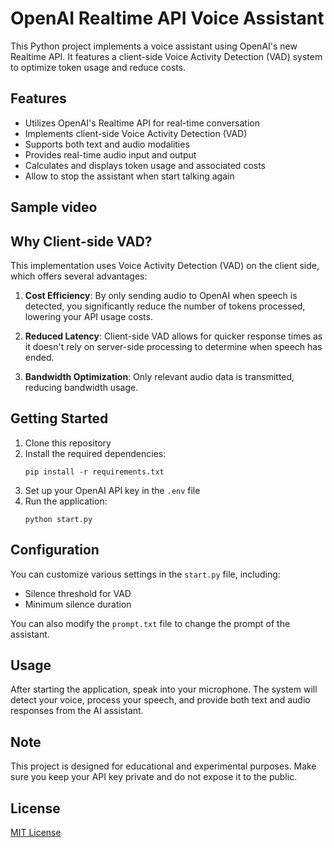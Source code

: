 # OpenAI Realtime API Voice Assistant

This Python project implements a voice assistant using OpenAI's new Realtime API. It features a client-side Voice Activity Detection (VAD) system to optimize token usage and reduce costs.

## Features

- Utilizes OpenAI's Realtime API for real-time conversation
- Implements client-side Voice Activity Detection (VAD)
- Supports both text and audio modalities
- Provides real-time audio input and output
- Calculates and displays token usage and associated costs
- Allow to stop the assistant when start talking again

## Sample video


## Why Client-side VAD?

This implementation uses Voice Activity Detection (VAD) on the client side, which offers several advantages:

1. **Cost Efficiency**: By only sending audio to OpenAI when speech is detected, you significantly reduce the number of tokens processed, lowering your API usage costs.

2. **Reduced Latency**: Client-side VAD allows for quicker response times as it doesn't rely on server-side processing to determine when speech has ended.

3. **Bandwidth Optimization**: Only relevant audio data is transmitted, reducing bandwidth usage.

## Getting Started

1. Clone this repository
2. Install the required dependencies:
   ```
   pip install -r requirements.txt
   ```
3. Set up your OpenAI API key in the `.env` file
4. Run the application:
   ```
   python start.py
   ```

## Configuration

You can customize various settings in the `start.py` file, including:

- Silence threshold for VAD
- Minimum silence duration

You can also modify the `prompt.txt` file to change the prompt of the assistant.

## Usage

After starting the application, speak into your microphone. The system will detect your voice, process your speech, and provide both text and audio responses from the AI assistant.

## Note

This project is designed for educational and experimental purposes. Make sure you keep your API key private and do not expose it to the public.

## License

[MIT License](LICENSE)
